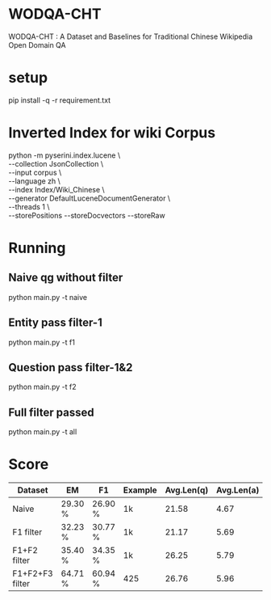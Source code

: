 # WODQA-CHT
WODQA-CHT : A Dataset and Baselines for Traditional Chinese Wikipedia Open Domain QA

# setup
pip install -q -r requirement.txt

# Inverted Index for wiki Corpus
python -m pyserini.index.lucene \\ <br>
  --collection JsonCollection \\  <br>
  --input corpus \\  <br>
  --language zh \\  <br>
  --index Index/Wiki_Chinese \\  <br>
  --generator DefaultLuceneDocumentGenerator \\  <br>
  --threads 1 \\  <br>
  --storePositions --storeDocvectors --storeRaw
  
  
 # Running
 
 ## Naive qg without filter
 python main.py -t naive
 
 ## Entity pass filter-1
 python main.py -t f1
 
 ## Question pass filter-1&2
 python main.py -t f2
  
 ## Full filter passed
 python main.py -t all
 
 
 # Score
 
| Dataset  | EM  | F1  |  Example | Avg.Len(q)  | Avg.Len(a)  |  
|---|---|---|---|---|---|
|  Naive            | 29.30 %  | 26.90 %  | 1k  | 21.58  | 4.67  |
|  F1 filter        | 32.23 %  | 30.77 %  | 1k  | 21.17  | 5.69  |
|  F1+F2 filter     | 35.40 %  | 34.35 %  | 1k  | 26.25  | 5.79  |
|  F1+F2+F3 filter  | 64.71 %  | 60.94 %  | 425 | 26.76  | 5.96  |


 
